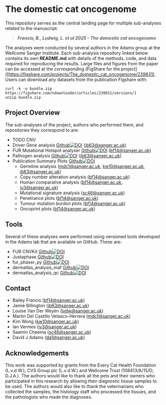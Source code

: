 # The domestic cat oncogenome

This repository serves as the central landing page for multiple sub-analyses related to the manuscript:

> **_Francis, B., Ludwig, L. et al 2025 - The domestic cat oncogenome_**

The analyses were conducted by several authors in the Adams group at the Wellcome Sanger Institute. Each sub-analysis repository linked below contains its own **README.md** with details of the methods, code, and data required for reproducing the results. Large files and figures from the paper can be accessed at the corresponding [FigShare for the project]([https://figshare.com/projects/The_domestic_cat_oncogenome/239831].
Users can download any datasets from the publication Figshare with: 
```
curl -k -o bundle.zip https://figshare.com/ndownloader/articles/239831/versions/1
unzip bundle.zip
```

## Project Overview

The sub-analyses of the project, authors who performed them, and repositories they correspond to are:  
- TODO CNV
- Driver Gene analysis [Github](https://github.com/team113sanger/project_fur_felis_catus_driver_analysis)[![DOI](https://zenodo.org/badge/932059905.svg)](https://doi.org/10.5281/zenodo.15228426)
 (jb63@sanger.ac.uk)
- FUR Mutational Hotspot analyser [Github](https://github.com/team113sanger/project_fur_felis_catus_hotspot_analysis)[![DOI](https://zenodo.org/badge/945953867.svg)](https://doi.org/10.5281/zenodo.15221853)
 (bf14@sanger.ac.uk)
- Pathogen analysis [Github](https://github.com/team113sanger/project_fur_felis_catus_pathogen_identification)[![DOI](https://zenodo.org/badge/932059905.svg)](https://doi.org/10.5281/zenodo.15228426) (jb63@sanger.ac.uk)
- Publication Summary Plots [Github](https://github.com/team113sanger/project_fur_felis_catus_publication_plots)[![DOI](https://zenodo.org/badge/971292322.svg)](https://doi.org/10.5281/zenodo.15304185)
  - Germline analysis (mdc1@sanger.ac.uk, kw10@sanger.ac.uk, jb63@sanger.ac.uk)
  - Copy number alteration analysis (bf14@sanger.ac.uk)
  - Human comparative analysis (bf14@sanger.ac.uk, iv3@sanger.ac.uk)
  - Mutational signature analysis (sc46@sanger.ac.uk)
  - Penetrance plots (bf14@sanger.ac.uk)
  - Tumour mutation burdon plots (bf14@sanger.ac.uk)
  - Oncoprint plots (bf14@sanger.ac.uk)


## Tools 
Several of these analyses were performed using versioned tools developed in the Adams lab that are available on GitHub. These are: 
- FUR CNVKit [Github](https://github.com/team113sanger/project_fur_felis_catus_cnv_analysis)[![DOI](https://zenodo.org/badge/DOI/10.5281/zenodo.15304186.svg)](https://doi.org/10.5281/zenodo.15304186)
- Justaphase [Github](https://github.com/team113sanger/justaphase)[![DOI](https://zenodo.org/badge/945988734.svg)](https://doi.org/10.5281/zenodo.15221722)
- fur_phaser_py [Github](https://github.com/team113sanger/project_fur_felis_catus_fur_phaser_py)[![DOI](https://zenodo.org/badge/966640631.svg)](https://doi.org/10.5281/zenodo.15221798)
- dermatlas_analysis_maf [Github](https://github.com/team113sanger/dermatlas_analysis_maf)[![DOI](https://zenodo.org/badge/935644892.svg)](https://doi.org/10.5281/zenodo.15229904)
- dermatlas_analysis_qc [Github](https://github.com/team113sanger/dermatlas_analysis_qc)[![DOI](https://zenodo.org/badge/936108624.svg)](https://doi.org/10.5281/zenodo.15229877)


## Contact 

- Bailey Francis (<bf14@sanger.ac.uk>)
- Jamie Billington (<jb63@sanger.ac.uk>)
- Louise Van Der Weyen (<lvdw@sanger.ac.uk>)
- Martin Del Castillo Velasco-Herrera (<mdc1@sanger.ac.uk>)
- Kim Wong (<kw10@sanger.ac.uk>)
- Ian Vermes (<iv3@sanger.ac.uk>)
- Saamin Cheema (<sc46@sanger.ac.uk>)
- David J Adams (<da1@sanger.ac.uk>)


## Acknowledgements
This work was supported by grants from the Every Cat Health Foundation (L.v.d.W.), CVS Group plc (L.v.d.W.) and Wellcome Trust (108413/A/15/D; D.J.A.). The authors would like to thank all the pets and their owners who participated in this research by allowing their diagnostic tissue samples to be used. The authors would also like to thank the veterinarians who collected the samples, the histology staff who processed the tissues, and the pathologists who made the diagnoses.
